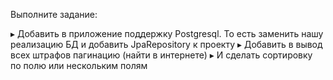 Выполните задание:

▸ Добавить в приложение поддержку Postgresql. То есть заменить нашу реализацию БД и добавить JpaRepository к проекту
▸ Добавить в вывод всех штрафов пагинацию (найти в интернете)
▸ И сделать сортировку по полю или нескольким полям